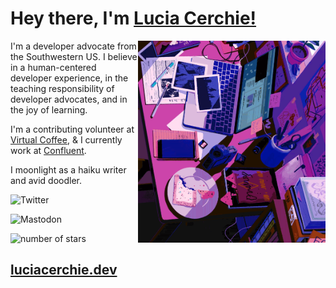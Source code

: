 

# Hey there, I'm [Lucia Cerchie!](http://luciacerchie.dev)

<img align='right' src='https://github.com/Cerchie/gifs-for-readme/blob/main/desktop.gif' width='300'>

I'm a developer advocate from the Southwestern US. I believe in a human-centered developer experience, in the teaching responsibility of developer advocates, and in the joy of learning.

I'm a contributing volunteer at [Virtual Coffee](https://virtualcoffee.io/), & I currently work at [Confluent](https://developer.confluent.io/).

I moonlight as a haiku writer and avid doodler. 

![Twitter](https://img.shields.io/twitter/follow/CerchieLucia?color=pink&logo=Twitter&logoColor=white&style=for-the-badge)

![Mastodon](https://img.shields.io/mastodon/follow/109309004805959767?color=pink&domain=https%3A%2F%2Fdata-folks.masto.host&logo=mastodon&style=for-the-badge)

![number of stars](https://img.shields.io/github/stars/Cerchie?color=pink&style=for-the-badge)

## [luciacerchie.dev](http://luciacerchie.dev)


